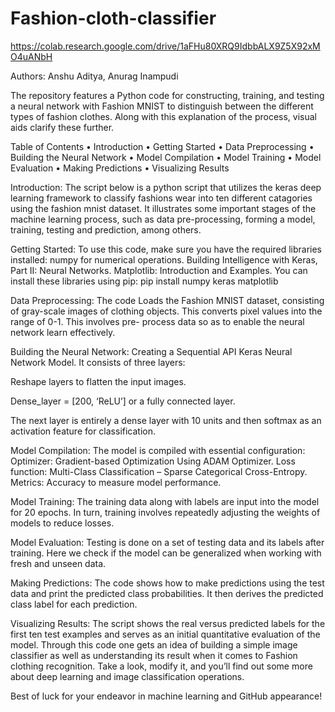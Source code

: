 # Fashion-cloth-classifier


https://colab.research.google.com/drive/1aFHu80XRQ9IdbbALX9Z5X92xMO4uANbH

Authors: Anshu Aditya, Anurag Inampudi

The repository features a Python code for constructing, training, and testing a
neural network with Fashion MNIST to distinguish between the different types of
fashion clothes.
Along with this explanation of the process, visual aids clarify these further.

Table of Contents
• Introduction
• Getting Started
• Data Preprocessing
• Building the Neural Network
• Model Compilation
• Model Training
• Model Evaluation
• Making Predictions
• Visualizing Results

Introduction:
The script below is a python script that utilizes the keras deep learning framework
to classify fashions wear into ten different catagories using the fashion mnist
dataset. It illustrates some important stages of the machine learning process, such
as data pre-processing, forming a model, training, testing and prediction, among
others.

Getting Started:
To use this code, make sure you have the required libraries installed:
numpy for numerical operations.
Building Intelligence with Keras,
Part II: Neural Networks.
Matplotlib: Introduction and Examples.
You can install these libraries using pip:
pip install numpy keras matplotlib

Data Preprocessing:
The code Loads the Fashion MNIST dataset, consisting of gray-scale images of
clothing objects. This converts pixel values into the range of 0-1. This involves pre-
process data so as to enable the neural network learn effectively.

Building the Neural Network:
Creating a Sequential API Keras Neural Network Model.
It consists of three layers:

Reshape layers to flatten the input images.

Dense_layer = [200, ‘ReLU’] or a fully connected layer.

The next layer is entirely a dense layer with 10 units and then softmax as an
activation feature for classification.

Model Compilation:
The model is compiled with essential configuration:
Optimizer: Gradient-based Optimization Using ADAM Optimizer.
Loss function: Multi-Class Classification – Sparse Categorical Cross-Entropy.
Metrics: Accuracy to measure model performance.

Model Training:
The training data along with labels are input into the model for 20 epochs. In turn,
training involves repeatedly adjusting the weights of models to reduce losses.

Model Evaluation:
Testing is done on a set of testing data and its labels after training. Here we check if
the model can be generalized when working with fresh and unseen data.

Making Predictions:
The code shows how to make predictions using the test data and print the predicted
class probabilities. It then derives the predicted class label for each prediction.

Visualizing Results:
The script shows the real versus predicted labels for the first ten test examples and
serves as an initial quantitative evaluation of the model.
Through this code one gets an idea of building a simple image classifier as well as
understanding its result when it comes to Fashion clothing recognition.
Take a look, modify it, and you’ll find out some more about deep learning and image
classification operations.


Best of luck for your endeavor in machine learning and GitHub appearance!
